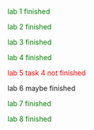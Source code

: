 <p style="color : green">lab 1 finished</p>
<p style="color : green">lab 2 finished</p>
<p style="color : green">lab 3 finished</p>
<p style="color : green">lab 4 finished</p>
<p style="color : red">lab 5 task 4 not finished</p>
<p style="color : yelow">lab 6 maybe finished</p>
<p style="color : green">lab 7 finished</p>
<p style="color : green">lab 8 finished</p>
